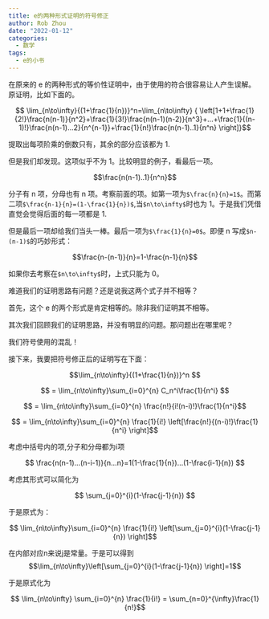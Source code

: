 ```yaml
---
title: e的两种形式证明的符号修正
author: Rob Zhou
date: "2022-01-12"
categories:
  - 数学
tags:
  - e的小书
---
```


在原来的 e 的两种形式的等价性证明中，由于使用的符合很容易让人产生误解。原证明，比如下面的。

$$ \lim_{n\to\infty}{(1+\frac{1}{n})}^n=\lim_{n\to\infty} { \left[1+1+\frac{1}{2!}\frac{n(n-1)}{n^2}+\frac{1}{3!}\frac{n(n-1)(n-2)}{n^3}+...+\frac{1}{(n-1)!}\frac{n(n-1)...2}{n^{n-1}}+\frac{1}{n!}\frac{n(n-1)..1}{n^n} \right]}$$

提取出每项阶乘的倒数只有，其余的部分应该都为 1.

但是我们却发现。这项似乎不为 1。比较明显的例子，看最后一项。

$$\frac{n(n-1)..1}{n^n}$$

分子有 n 项，分母也有 n 项。考察前面的项。如第一项为`$\frac{n}{n}=1$`。而第二项`$\frac{n-1}{n}=(1-\frac{1}{n})$`,当`$n\to\infty$`时也为 1。于是我们凭借直觉会觉得后面的每一项都是 1.

但是最后一项却给我们当头一棒。最后一项为`$\frac{1}{n}=0$`。即便 n 写成`$n-(n-1)$`的巧妙形式：

$$\frac{n-(n-1)}{n}=1-\frac{n-1}{n}$$

如果你去考察在`$n\to\infty$`时，上式只能为 0。

难道我们的证明思路有问题？还是说我这两个式子并不相等？

首先，这个 e 的两个形式是肯定相等的。除非我们证明其不相等。

其次我们回顾我们的证明思路，并没有明显的问题。那问题出在哪里呢？

我们符号使用的混乱！

接下来，我要把符号修正后的证明写在下面：

$$\lim_{n\to\infty}{(1+\frac{1}{n})}^n $$

$$ = \lim_{n\to\infty}\sum_{i=0}^{n} C_n^i\frac{1}{n^i} $$

$$ = \lim_{n\to\infty}\sum_{i=0}^{n} \frac{n!}{i!(n-i)!}\frac{1}{n^i}$$

$$ = \lim_{n\to\infty}\sum_{i=0}^{n} \frac{1}{i!} \left[\frac{n!}{(n-i)!}\frac{1}{n^i} \right]$$

考虑中括号内的项,分子和分母都为i项

$$ \frac{n(n-1)...(n-i-1)}{n...n}=1(1-\frac{1}{n})...(1-\frac{i-1}{n}) $$

考虑其形式可以简化为

$$ \sum_{j=0}^{i}(1-\frac{j-1}{n}) $$

于是原式为：

$$ \lim_{n\to\infty}\sum_{i=0}^{n} \frac{1}{i!} \left[\sum_{j=0}^{i}(1-\frac{j-1}{n}) \right]$$

在内部对应n来说j是常量。于是可以得到
$$\lim_{n\to\infty}\left[\sum_{j=0}^{i}(1-\frac{j-1}{n}) \right]=1$$

于是原式化为

$$ \lim_{n\to\infty} \sum_{i=0}^{n} \frac{1}{i!} = \sum_{n=0}^{\infty}\frac{1}{n!}$$

